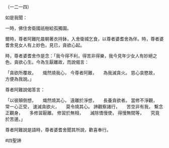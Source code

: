 （一二一四）

如是我聞：

一時，佛住舍衛國祇樹給孤獨園。

爾時，尊者阿難陀晨朝著衣持鉢，入舍衛城乞食，以尊者婆耆舍為伴。時，尊者婆耆舍見女人有上妙色，見已，貪欲心起。

時，尊者婆耆舍作是念：「我今得不利，得苦非得樂，我今見年少女人有妙絕之色，貪欲心生。今為生厭離故，而說偈言：

「貪欲所覆故，　　熾然燒我心，
今尊者阿難，　　為我滅貪火。
慈心哀愍故，　　方便為我說。」

尊者阿難說偈答言：

「以彼顛倒想，　　熾然燒其心，
遠離於淨想，　　長養貪欲者。
當修不淨觀，　　常一心正受，
速滅貪欲火，　　莫令燒其心。
諦觀察諸行，　　苦空非有我，
繫念正觀身，　　多修習厭離。
修習於無相，　　滅除憍慢使，
得慢無間等，　　究竟於苦邊。」

尊者阿難說是語時，尊者婆耆舍聞其所說，歡喜奉行。






#四聖諦
